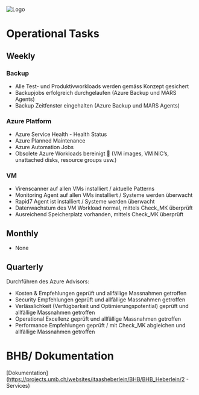 ![Logo](https://www.hc-eisbaeren.ch/wp-content/themes/yootheme/cache/Logo-UMB-creating-time-e183b050.jpeg)
# Operational Tasks 
## Weekly 
### Backup 

- Alle Test- und Produktivworkloads werden gemäss Konzept gesichert
- Backupjobs erfolgreich durchgelaufen (Azure Backup und MARS Agents)
- Backup Zeitfenster eingehalten (Azure Backup und MARS Agents)

### Azure Platform 
* Azure Service Health - Health Status 
* Azure Planned Maintenance
* Azure Automation Jobs
* Obsolete Azure Workloads bereinigt     (VM images, VM NIC’s, unattached disks, resource groups usw.)

### VM 
* Virenscanner auf allen VMs installiert / aktuelle Patterns
* Monitoring Agent auf allen VMs installiert / Systeme werden überwacht
* Rapid7 Agent ist installiert / Systeme werden überwacht
* Datenwachstum des VM Workload normal, mittels Check_MK überprüft
* Ausreichend Speicherplatz vorhanden, mittels Check_MK überprüft

## Monthly 
* None

## Quarterly
Durchführen des Azure Advisors:
- Kosten & Empfehlungen geprüft und allfällige Massnahmen getroffen
- Security Empfehlungen geprüft und allfällige Massnahmen getroffen
- Verlässlichkeit (Verfügbarkeit und Optimierungspotential) geprüft und allfällige Massnahmen getroffen
- Operational Excellenz geprüft und allfällige Massnahmen getroffen
- Performance Empfehlungen geprüft / mit Check_MK abgleichen und allfällige Massnahmen getroffen

# BHB/ Dokumentation 
[Dokumentation](https://projects.umb.ch/websites/itaasheberlein/BHB/BHB_Heberlein/2 - Services)
